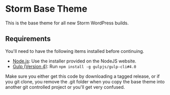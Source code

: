# Storm Base Theme 

This is the base theme for all new Storm WordPress builds.

## Requirements

You'll need to have the following items installed before continuing.

* [Node.js](http://nodejs.org): Use the installer provided on the NodeJS website.
* [Gulp (Version 4)](http://gulpjs.com/): Run `npm install -g gulpjs/gulp-cli#4.0`

Make sure you either get this code by downloading a tagged release, or if you git clone, you remove the .git folder when you copy the base theme into another git controlled project or you'll get very confused.
